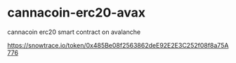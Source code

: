 # cannacoin-erc20-avax
cannacoin erc20 smart contract on avalanche

https://snowtrace.io/token/0x485Be08f2563862deE92E2E3C252f08f8a75A776
